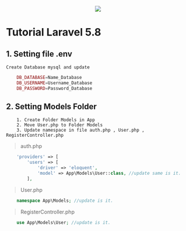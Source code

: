 <p align="center"><img src="https://laravel.com/assets/img/components/logo-laravel.svg"></p>

# Tutorial Laravel 5.8

## 1. Setting file .env 
    Create Database mysql and update
~~~php
    DB_DATABASE=Name_Database
    DB_USERNAME=Username_Database
    DB_PASSWORD=Password_Database
~~~

## 2. Setting Models Folder
```    
    1. Create Folder Models in App
    2. Move User.php to Folder Models
    3. Update namespace in file auth.php , User.php , RegisterController.php 
```
> auth.php
~~~php
    'providers' => [
        'users' => [
            'driver' => 'eloquent',
            'model' => App\Models\User::class, //update same is it.
        ],
~~~
> User.php
~~~php
    namespace App\Models; //update is it.
~~~
> RegisterController.php
~~~php
    use App\Models\User; //update is it.
~~~
